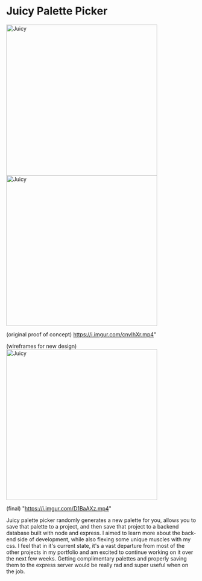 # Juicy Palette Picker

<img width="400" alt="Juicy" src="https://i.imgur.com/Sy6rRpQ.png">
<img width="400" alt="Juicy" src="https://i.imgur.com/TT5ZfvC.png">

(original proof of concept)
https://i.imgur.com/cnvIhXr.mp4"

(wireframes for new design)
<img width="400" alt="Juicy" src="https://i.imgur.com/mG8RcXt.jpg">

(final)
"https://i.imgur.com/D1BaAXz.mp4"

Juicy palette picker randomly generates a new palette for you, allows you to save that palette to a project, and then save that project to a backend database built with node and express. I aimed to learn more about the back-end side of development, while also flexing some unique muscles with my css. I feel that in it's current state, it's a vast departure from most of the other projects in my portfolio and am excited to continue working on it over the next few weeks. Getting complimentary palettes and properly saving them to the express server would be really rad and super useful when on the job. 


